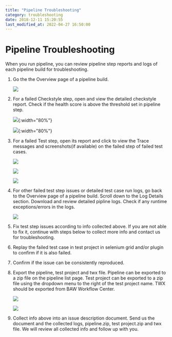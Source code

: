 ```yaml
---
title: "Pipeline Troubleshooting"
category: troubleshooting
date: 2018-12-11 15:20:55
last_modified_at: 2022-04-27 16:50:00
---
```


# Pipeline Troubleshooting
When you run pipeline, you can review pipeline step reports and logs of each pipeline build for troubleshooting.

1. Go the the Overview page of a pipeline build.

   ![][pipeline_build_overview]


2. For a failed Checkstyle step, open and view the detailed checkstyle report. Check if the health score is above the threshold set in pipeline step.

   ![][pipeline_checkstyle_report]{:width="80%"}

   ![][pipeline_checkstyle_step]{:width="80%"}

3. For a failed Test step, open its report and click to view the Trace messages and screenshots(if available) on the failed step of failed test cases.

   ![][pipeline_test_report_1]

   ![][pipeline_test_report_2]

   ![][pipeline_test_report_3]

4. For other failed test step issues or detailed test case run logs, go back to the Overview page of a pipeline build. Scroll down to the Log Details section. Download and review detailed pipline logs. Check if any runtime exceptions/errors in the logs.

   ![][pipeline_logs] 

5. Fix test step issues according to info collected above. If you are not able to fix it, continue with steps below to collect more info and contact us for troubleshooting.

6. Replay the failed test case in test project in selenium grid and/or plugin to confirm if it is also failed. 

7. Confirm if the issue can be consistently reproduced.

8. Export the pipeline, test project and twx file. Pipeline can be exported to a zip file on the pipeline list page. Test project can be exported to a zip file using the dropdown menu to the right of the test project name. TWX should be exported from BAW Workflow Center.

   ![][pipeline_export]

   ![][test_project_export]

9. Collect info above into an issue description document. Send us the document and the collected logs, pipeline.zip, test project.zip and twx file. We will review all collected info and follow up with you.

[pipeline_build_overview]: ../images/troubleshooting/pipeline_build_overview.png
[pipeline_checkstyle_report]: ../images/troubleshooting/pipeline_checkstyle_report.png
[pipeline_checkstyle_step]: ../images/troubleshooting/pipeline_checkstyle_step.png
[pipeline_test_report_1]: ../images/troubleshooting/pipeline_test_report_1.png
[pipeline_test_report_2]: ../images/troubleshooting/pipeline_test_report_2.png
[pipeline_test_report_3]: ../images/troubleshooting/pipeline_test_report_3.png
[test_project_export]: ../images/troubleshooting/test_project_export.png
[pipeline_export]: ../images/troubleshooting/pipeline_export.png
[pipeline_logs]: ../images/troubleshooting/pipeline_logs.png